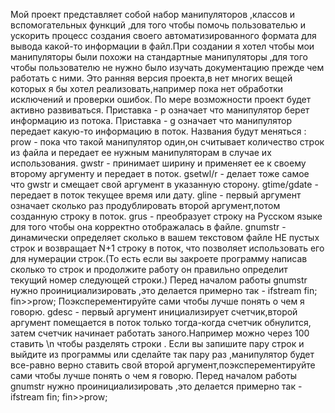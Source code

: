 Мой проект представляет собой набор манипуляторов ,классов и вспомогательных функций ,для того чтобы помочь пользователью и 
ускорить процесс создания своего автоматизированного формата для вывода какой-то информации в файл.При создании я хотел чтобы 
мои манипуляторы были похожи на стандартные манипуляторы ,для того чтобы пользователю не нужно было изучать документацию прежде
чем  работать с ними.
Это ранняя версия проекта,в нет многих вещей которых я бы хотел реализовать,например пока нет обработки исключений и 
проверки ошибок.
По мере возможности проект будет активно развиваться.
Приставка - p означает что манипулятор берет информацию из потока.
Приставка - g означает что манипулятор передает какую-то информацию в поток.
Названия будут меняться :
prow -  пока что такой манипулятор один,он считывает количество строк из файла и передает ее
нужным манипуляторам в случае их использования.
gwstr  - принимает ширину и применяет ее к своему второму аргументу и передает в поток.
gsetwl/r - делает тоже самое что gwstr и смещает свой аргумент в указанную сторону.
gtime/gdate - передает в поток текущее время или дату.
gline - первый аргумент означает сколько раз продублировать второй аргумент,потом созданную строку в поток.
grus - преобразует строку на Русском языке для того чтобы она корректно отображалась в файле.
gnumstr - динамически определяет  сколько в вашем текстовом файле НЕ пустых строк и возвращает N+1 строку в поток,
что позволяет использовать его для нумерации строк.(То есть если вы закроете программу написав сколько то строк и 
продолжите работу он правильно определит текущий номер следующей строки.) 
Перед началом работы gnumstr нужно проинициализировать ,это делается примерно так - ifstream fin; fin>>prow;
Поэксперементируйте сами чтобы лучше понять о чем я говорю.
gdesc - первый аргумент инициализирует счетчик,второй аргумент помещается в поток только тогда-когда счетчик обнулится,
затем счетчик начинает работать заного.Например можно через 100 ставить \n  чтобы разделять строки .
Если вы запишите пару строк и выйдите из программы или сделайте так пару раз ,манипулятор будет все-равно 
верно ставить свой второй аргумент,поэксперементируйте сами чтобы лучше понять о чем я говорю.
Перед началом работы gnumstr нужно проинициализировать ,это делается примерно так - ifstream fin; fin>>prow;
